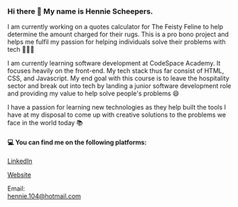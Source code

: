 ### Hi there 👋 My name is Hennie Scheepers. 

I am currently working on a quotes calculator for The Feisty Feline to help determine the amount charged for their rugs. This is a pro bono project and helps me fulfil my passion for helping individuals solve their problems with tech 👨🏻‍💻 

I am currently learning software development at CodeSpace Academy. It focuses heavily on the front-end. My tech stack thus far consist of HTML, CSS, and Javascript. My end goal with this course is to leave the hospitality sector and break out into tech by landing a junior software development role and providing my value to help solve people's problems 😄

I have a passion for learning new technologies as they help built the tools I have at my disposal to come up with creative solutions to the problems we face in the world today 📚

#### 💻 You can find me on the following platforms:

[LinkedIn](https://www.linkedin.com/in/hennie-scheepers-8369b1246/)
<br>

[Website](https://henniescheepers.github.io/Final-Resume/)
<br>

Email:
<br>
hennie.104@hotmail.com
